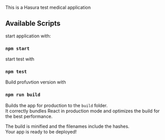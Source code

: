 This is a Hasura test medical application

## Available Scripts

start application with:

### `npm start`

start test with
### `npm test`

Build profuvtion version with

### `npm run build`

Builds the app for production to the `build` folder.<br>
It correctly bundles React in production mode and optimizes the build for the best performance.

The build is minified and the filenames include the hashes.<br>
Your app is ready to be deployed!


